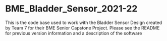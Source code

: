 # BME_Bladder_Sensor_2021-22
This is the code base used to work with the Bladder Sensor Design created by Team 7 for their BME Senior Capstone Project. Please see the README for previous version information and a description of the software
